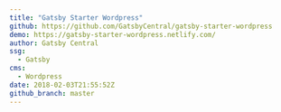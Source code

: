 ```yaml
---
title: "Gatsby Starter Wordpress"
github: https://github.com/GatsbyCentral/gatsby-starter-wordpress
demo: https://gatsby-starter-wordpress.netlify.com/
author: Gatsby Central
ssg:
  - Gatsby
cms:
  - Wordpress
date: 2018-02-03T21:55:52Z
github_branch: master
---
```

